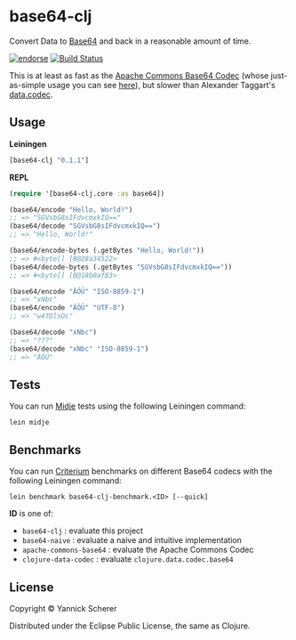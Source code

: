 # base64-clj

Convert Data to [Base64](http://en.wikipedia.org/wiki/Base64) and back in a reasonable amount of time. 

[![endorse](https://api.coderwall.com/xsc/endorsecount.png)](https://coderwall.com/xsc)
[![Build Status](https://travis-ci.org/xsc/base64-clj.png?branch=master)](https://travis-ci.org/xsc/base64-clj)

This is at least as fast as the [Apache Commons Base64 Codec](http://commons.apache.org/proper/commons-codec/apidocs/org/apache/commons/codec/binary/Base64.html) (whose just-as-simple usage you can see [here](https://github.com/xsc/base64-clj/blob/master/benchmark/base64_clj_benchmark/apache_commons_base64.clj)), but slower than Alexander Taggart's [data.codec](https://github.com/clojure/data.codec).

## Usage

__Leiningen__

```clojure
[base64-clj "0.1.1"]
```

__REPL__

```clojure
(require '[base64-clj.core :as base64])

(base64/encode "Hello, World!")
;; => "SGVsbG8sIFdvcmxkIQ=="
(base64/decode "SGVsbG8sIFdvcmxkIQ==")
;; => "Hello, World!"

(base64/encode-bytes (.getBytes "Hello, World!"))
;; => #<byte[] [B@28a34522>
(base64/decode-bytes (.getBytes "SGVsbG8sIFdvcmxkIQ=="))
;; => #<byte[] [B@18b0af83>

(base64/encode "ÄÖÜ" "ISO-8859-1")
;; => "xNbc"
(base64/encode "ÄÖÜ" "UTF-8")
;; => "w4TDlsOc"

(base64/decode "xNbc")
;; => "???"
(base64/decode "xNbc" "ISO-8859-1")
;; => "ÄÖÜ"
```

## Tests

You can run [Midje](https://github.com/marick/Midje) tests using the following Leiningen command:

```
lein midje
```

## Benchmarks

You can run [Criterium](https://github.com/hugoduncan/criterium) benchmarks on different Base64 codecs with the following
Leiningen command:

```
lein benchmark base64-clj-benchmark.<ID> [--quick]
```

__ID__ is one of:

- `base64-clj` : evaluate this project
- `base64-naive` : evaluate a naive and intuitive implementation
- `apache-commons-base64` : evaluate the Apache Commons Codec
- `clojure-data-codec` : evaluate `clojure.data.codec.base64`

## License

Copyright &copy; Yannick Scherer

Distributed under the Eclipse Public License, the same as Clojure.
